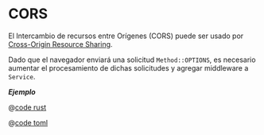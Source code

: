 # CORS

El Intercambio de recursos entre Orígenes (CORS) puede ser usado por [Cross-Origin Resource Sharing](https://developer.mozilla.org/en-US/docs/Web/HTTP/CORS).

Dado que el navegador enviará una solicitud `Method::OPTIONS`, es necesario aumentar el procesamiento de dichas solicitudes y agregar middleware a `Service`.

_**Ejemplo**_

<CodeGroup>
  <CodeGroupItem title="main.rs" active>

@[code rust](../../../../codes/cors/src/main.rs)

  </CodeGroupItem>
  <CodeGroupItem title="Cargo.toml">

@[code toml](../../../../codes/cors/Cargo.toml)

  </CodeGroupItem>
</CodeGroup>
